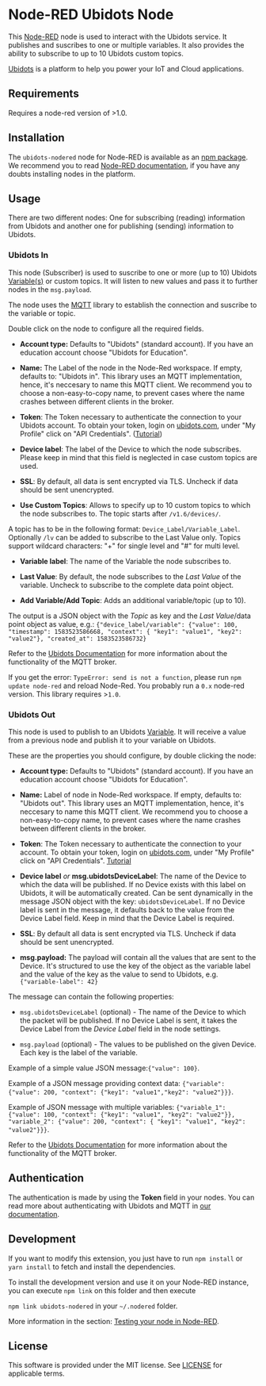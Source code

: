 # Node-RED Ubidots Node

  

This [Node-RED](http://nodered.org) node is used to interact with the Ubidots service. It publishes and suscribes to one or multiple variables. It also provides the ability to subscribe to up to 10 Ubidots custom topics.

  

[Ubidots](https://ubidots.com) is a platform to help you power your IoT and Cloud applications.

  

## Requirements

Requires a node-red version of >1.0.

  

## Installation

  

The `ubidots-nodered` node for Node-RED is available as an [npm package](https://www.npmjs.com/package/ubidots-nodered). We recommend you to read [Node-RED documentation](https://nodered.org/docs/getting-started/adding-nodes.html#installing-npm-packaged-nodes), if you have any doubts installing nodes in the platform.

  

## Usage

  

There are two different nodes: One for subscribing (reading) information from Ubidots and another one for publishing (sending) information to Ubidots.

  

### Ubidots In

  

This node (Subscriber) is used to suscribe to one or more (up to 10) Ubidots [Variable(s)](http://help.ubidots.com/faqs-and-troubleshooting/what-are-variables) or custom topics. It will listen to new values and pass it to further nodes in the `msg.payload`.

  

The node uses the [MQTT](https://github.com/mqttjs/MQTT.j) library to establish the connection and suscribe to the variable or topic.

  

Double click on the node to configure all the required fields.

  

*  __Account type:__ Defaults to "Ubidots" (standard account). If you have an education account choose "Ubidots for Education".

  

*  __Name:__ The Label of the node in the Node-Red workspace. If empty, defaults to: "Ubidots in". This library uses an MQTT implementation, hence, it's neccesary to name this MQTT client. We recommend you to choose a non-easy-to-copy name, to prevent cases where the name crashes between different clients in the broker.

  

*  __Token__: The Token necessary to authenticate the connection to your Ubidots account. To obtain your token, login on [ubidots.com](https://www.ubidots.com), under "My Profile" click on "API Credentials". ([Tutorial](https://help.ubidots.com/en/articles/590078-find-your-token-from-your-ubidots-account))

  

*  __Device label__: The label of the Device to which the node subscribes. Please keep in mind that this field is neglected in case custom topics are used.

  

*  __SSL__: By default, all data is sent encrypted via TLS. Uncheck if data should be sent unencrypted.

  

*  __Use Custom Topics__: Allows to specify up to 10 custom topics to which the node subscribes to. The topic starts after `/v1.6/devices/`.

A topic has to be in the following format: `Device_Label/Variable_Label`. Optionally `/lv` can be added to subscribe to the Last Value only. Topics support wildcard characters: "+" for single level and "#" for multi level.

  

*  __Variable label__: The name of the Variable the node subscribes to.

  

*  __Last Value__: By default, the node subscribes to the *Last Value* of the variable. Uncheck to subscribe to the complete data point object.

  

*  __Add Variable/Add Topic__: Adds an additional variable/topic (up to 10).

  

The output is a JSON object with the *Topic* as key and the *Last Value*/data point object as value, e.g.: `{"device_label/variable": {"value": 100, "timestamp": 1583523586668, "context": { "key1": "value1", "key2": "value2"}, "created_at": 1583523586732}`

  

Refer to the [Ubidots Documentation](https://ubidots.com/docs/api/mqtt.html) for more information about the functionality of the MQTT broker.

  

If you get the error: `TypeError: send is not a function`, please run `npm update node-red` and reload Node-Red. You probably run a `0.x` node-red version. This library requires >`1.0`.

  

### Ubidots Out

  

This node is used to publish to an Ubidots [Variable](http://help.ubidots.com/faqs-and-troubleshooting/what-are-variables). It will receive a value from a previous node and publish it to your variable on Ubidots.

  

These are the properties you should configure, by double clicking the node:

  

*  __Account type:__ Defaults to "Ubidots" (standard account). If you have an education account choose "Ubidots for Education".

  

*  __Name:__ Label of node in Node-Red workspace. If empty, defaults to: "Ubidots out". This library uses an MQTT implementation, hence, it's neccesary to name this MQTT client. We recommend you to choose a non-easy-to-copy name, to prevent cases where the name crashes between different clients in the broker.

  

*  __Token__: The Token necessary to authenticate the connection to your account. To obtain your token, login on [ubidots.com](https://www.ubidots.com), under "My Profile" click on "API Credentials". [Tutorial](https://help.ubidots.com/en/articles/590078-find-your-token-from-your-ubidots-account)

  

*  __Device label__  _or_  __msg.ubidotsDeviceLabel__: The name of the Device to which the data will be published. If no Device exists with this label on Ubidots, it will be automatically created. Can be sent dynamically in the message JSON object with the key: `ubidotsDeviceLabel`. If no Device label is sent in the message, it defaults back to the value from the Device Label field. Keep in mind that the Device Label is required.

  

*  __SSL__: By default all data is sent encrypted via TLS. Uncheck if data should be sent unencrypted.

  

*  __msg.payload:__ The payload will contain all the values that are sent to the Device. It's structured to use the key of the object as the variable label and the value of the key as the value to send to Ubidots, e.g. `{"variable-label": 42}`

  

The message can contain the following properties:

  

- `msg.ubidotsDeviceLabel` (optional) - The name of the Device to which the packet will be published. If no Device Label is sent, it takes the Device Label from the *Device Label* field in the node settings.

- `msg.payload` (optional) - The values to be published on the given Device. Each key is the label of the variable.

Example of a simple value JSON message:`{"value": 100}`.

Example of a JSON message providing context data: `{"variable": {"value": 200, "context": {"key1": "value1","key2": "value2"}}}`.

Example of JSON message with multiple variables: `{"variable_1": {"value": 100, "context": {"key1": "value1", "key2": "value2"}}, "variable_2": {"value": 200, "context": { "key1": "value1", "key2": "value2"}}}`.

  

Refer to the [Ubidots Documentation](https://ubidots.com/docs/api/mqtt.html) for more information about the functionality of the MQTT broker.

  

## Authentication

  

The authentication is made by using the __Token__ field in your nodes. You can read more about authenticating with Ubidots and MQTT in [our documentation](https://ubidots.com/docs/api/mqtt.html#authentication).

  

## Development

  

If you want to modify this extension, you just have to run `npm install` or `yarn install` to fetch and install the dependencies.

  

To install the development version and use it on your Node-RED instance, you can execute `npm link` on this folder and then execute

`npm link ubidots-nodered` in your `~/.nodered` folder.

More information in the section: [Testing your node in Node-RED](https://nodered.org/docs/creating-nodes/first-node]).

  

## License

  

This software is provided under the MIT license. See [LICENSE](LICENSE) for applicable terms.